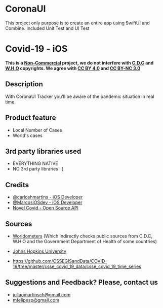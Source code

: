 # CoronaUI
This project only purpose is to create an entire app using SwiftUI and Combine. Included Unit Test and UI Test

# Covid-19 - iOS

**This is a <ins>Non-Commercial</ins> project, we do not interfere with [C.D.C](https://wwwnc.cdc.gov/eid/page/copyright-and-disclaimers) and [W.H.O](https://www.who.int/about/who-we-are/publishing-policies/copyright) copyrights.  We agree with [CC BY 4.0](https://creativecommons.org/licenses/by/4.0/) and [CC BY-NC 3.0](https://creativecommons.org/licenses/by-nc/3.0/igo/)**


## Description

With CoronaUI Tracker you'll be aware of the pandemic situation in real time.

## Product feature
- Local Number of Cases
- World's cases


## 3rd party libraries used
- EVERYTHING NATIVE
- NO 3rd party libraries : )

## Credits
- [@carloshmartins - iOS Developer](https://www.linkedin.com/in/carloshenriquemartins/)
- [@MarcosiOSdev - iOS Developer](https://www.linkedin.com/in/marcosfelipewd/)
- [Novel Covid - Open Source API](https://github.com/NovelCOVID/API)

## Sources
* [Worldometers](https://www.worldometers.info/coronavirus/)
(Which indirectly checks public sources from C.D.C, W.H.O and the Government Department of Health of some countries)

* [Johns Hopkins University](https://hub.jhu.edu/novel-coronavirus-information/)

* https://github.com/CSSEGISandData/COVID-19/tree/master/csse_covid_19_data/csse_covid_19_time_series

## Suggestions and Feedback? Please, contact us
- juliaomartinsch@gmail.com
- mfelipesp@gmail.com
